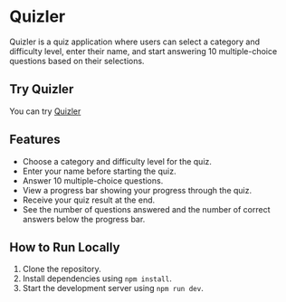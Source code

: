# Quizler

Quizler is a quiz application where users can select a category and difficulty level, enter their name, and start answering 10 multiple-choice questions based on their selections. 

## Try Quizler

You can try [Quizler](quizler-ebon.vercel.app)

## Features

- Choose a category and difficulty level for the quiz.
- Enter your name before starting the quiz.
- Answer 10 multiple-choice questions.
- View a progress bar showing your progress through the quiz.
- Receive your quiz result at the end.
- See the number of questions answered and the number of correct answers below the progress bar.

## How to Run Locally

1. Clone the repository.
2. Install dependencies using `npm install`.
3. Start the development server using `npm run dev`.
